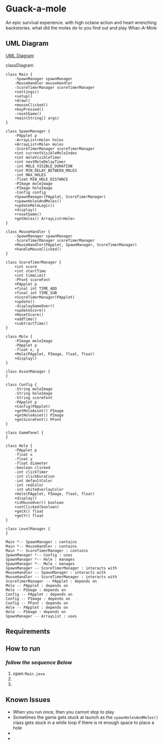 
# Guack-a-mole
An epic survival experience. with high octane action and heart wrenching backstories. what did the moles do to you find out and play Whac-A-Mole


## UML Diagram

[UML Diagram](https://mermaid.live/edit#pako:eNqlV-1u4jgUfRXLv7pbqKAwUKLVSimwCxJpq4GZndllhVxigtXEiWxnWqbqu6_thNZ2kn5o-UGScz99fe518gi3aYihB7cx4nxCUMRQsqZA_jQCAkQoeCwQ9WsvM3RPA0RRhBngxoOhE6Q5xzNEw1jqJMaD6WebMrwiCWbPzlzkRfuUYyEIjfjJLzaYZxYSMnRvATr4OCbbOxxagjt8uGGYcxtuSwiLP1GCbS-yCCdLwWQG__wLEIt4KX1aU7NYVm3Mot34WRZjATID8xlDhwXh4rdZGuPfwV7-cyPoizzQ8sSWf7CAhAqwzRnDVHwlnNzGWHmd0xA_OFoqTqmifTliih-EMp3gGB0chbZSCK4X083X-XJ-Ka-TL5_91fz6ynESzK82k-nC_765nK7-mk6vNspq6Xryv21mDr6LU1TYK8lmMl-u_Kvx1Kz1PJFr18vQd1XRvkY0TumORGCrL0a25paelNvYApXaW7RUJmpPuU9DVSqbtXkWIqGrv0gjsrX5S3gmy2ph9ZSMsJgVroFDpFpmWh350Xb-GNPMUEbFDNdv1G-vbYOaznXbrZLXo8MznaeLCcSEsnJwIaEFSYgwCfNHevSi7gyLmo4-3RGKYqB8rebBdONPJs3C5ZdLk2XuSo6FqxLHGlclXxQ7rn9Iq6q69mzhnxWfqjAKQ5WAPWDzW8HQVpiCCrFibI-6V9qvZgoW_fzQAgeLQjF-oU7hsQW0anl5pWmcBH0544XDD0el7H2rLfSwr11FKdo3i2r4Urf20yJu3VbL7lY10LnLDr9xAh27_zX58piEkr8k4yxdMecGURw3lGZW2d7mPawghwoSEhlPWMPlNpUhEJXxdKs7R4BG604ZLZjkDAmSUkcW4h3KYzFO49Q1Yzisg-_3ROgOkjxy5Kez_0PGYrpwPcyKDgXlgu33mOOgK4UOF75JMx3Jhr_bsLN1C_wDx03E1691v7bb9iuLp84_IUXc0bKOj0at6jx2Va1oyqRsPQ9I_006moMeSDTUpBS8pdSQn9x9rEYcB_dE7MsFmaut1uhdJu8MVdWTxsce8ySTM0xDDo4U16t8n0YxhqsKZcVfdWLovMONPiOrGrM3c529lau7gc9vOiVhYAtGjITQEyzHLSirKN_U5SPUdF9DscfymIeevA0Ru1vDNX2SNhmif6dpcjRjaR7tobdDMZdPxbFZfgk9q8i0MBunORXQ-6Q9QO8RPkDvvDc4Gw66o17n06B_MRqe91rwIHW6Z4PhRWc46A9Hve6w039qwZ865vnZcDTqdkej_qjX71ycd6QBDolIWVB-ianL038W0CKQ)

classDiagram

    class Main {
        -SpawnManager spawnManager
        -MouseHandler mouseHandler
        -ScoreTimerManager scoreTimerManager
        +settings()
        +setup()
        +draw()
        +mouseClicked()
        +keyPressed()
        -resetGame()
        +main(String[] args)
    }

    class SpawnManager {
        -PApplet p
        -ArrayList<Hole> holes
        +ArrayList<Mole> moles
        -ScoreTimerManager scoreTimerManager
        +int currentVisibleMoleIndex
        +int moleVisibleTimer
        +int nextMoleDelayTimer
        -int MOLE_VISIBLE_DURATION
        +int MIN_DELAY_BETWEEN_MOLES
        -int MAX_HOLES
        -float MIN_HOLE_DISTANCE
        -PImage moleImage
        -PImage holeImage
        -Config config
        +SpawnManager(PApplet, ScoreTimerManager)
        +spawnHolesAndMoles()
        +updateMoleLogic()
        +display()
        +resetGame()
        +getHoles() ArrayList<Hole>
    }

    class MouseHandler {
        -SpawnManager spawnManager
        -ScoreTimerManager scoreTimerManager
        +MouseHandler(PApplet, SpawnManager, ScoreTimerManager)
        +handleMouseClicked()
    }

    class ScoreTimerManager {
        +int score
        +int startTime
        +int timeLimit
        -PFont scoreFont
        +PApplet p
        +final int TIME_ADD
        +final int TIME_SUB
        +ScoreTimerManager(PApplet)
        +update()
        -displayGameOver()
        +updateScore()
        +ResetScore()
        +addTime()
        +subtractTime()
    }

    class Mole {
        -PImage moleImage
        -PApplet p
        -float x, y
        +Mole(PApplet, PImage, float, float)
        +display()
    }

    class AssetManager {
    }

    class Config {
        -String moleImage
        -String holeImage
        -String scoreFont
        -PApplet p
        +Config(PApplet)
        +getMoleAsset() PImage
        +getHoleAsset() PImage
        +getScoreFont() PFont
    }

    class GamePanel {
    }

    class Hole {
        -PApplet p
        -float x
        -float y
        -float diameter
        -boolean clicked
        -int clickTimer
        -int clickDuration
        -int defaultColor
        -int redColor
        -int whiteOverlayColor
        +Hole(PApplet, PImage, float, float)
        +display()
        +isMouseOver() boolean
        +setClicked(boolean)
        +getX() float
        +getY() float
    }

    class LevelManager {
    }

    Main *-- SpawnManager : contains
    Main *-- MouseHandler : contains
    Main *-- ScoreTimerManager : contains
    SpawnManager *-- Config : uses
    SpawnManager *-- Hole : manages
    SpawnManager *-- Mole : manages
    SpawnManager -- ScoreTimerManager : interacts with
    MouseHandler -- SpawnManager : interacts with
    MouseHandler -- ScoreTimerManager : interacts with
    ScoreTimerManager -- PApplet : depends on
    Mole -- PApplet : depends on
    Mole -- PImage : depends on
    Config -- PApplet : depends on
    Config -- PImage : depends on
    Config -- PFont : depends on
    Hole -- PApplet : depends on
    Hole -- PImage : depends on
    SpawnManager -- ArrayList : uses


## Requirements



## How to run

### ***follow the sequence Below***

1)  open `Main.java`
2)  
3)  


## Known Issues
*   When you run once, then you cannot stop  to play
*   Sometimes the game gets stuck at launch as the `spawnHolesAndMoles()` class gets stuck in a while loop if there is nt enough space to place a hole
*   
*   

